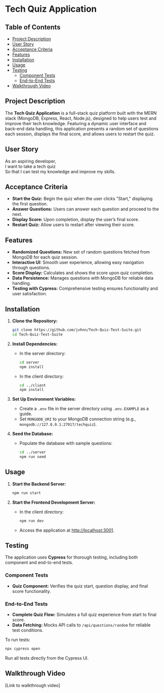 # Tech Quiz Application

## Table of Contents
- [Project Description](#project-description)
- [User Story](#user-story)
- [Acceptance Criteria](#acceptance-criteria)
- [Features](#features)
- [Installation](#installation)
- [Usage](#usage)
- [Testing](#testing)
  - [Component Tests](#component-tests)
  - [End-to-End Tests](#end-to-end-tests)
- [Walkthrough Video](#walkthrough-video)

## Project Description
The **Tech Quiz Application** is a full-stack quiz platform built with the MERN stack (MongoDB, Express, React, Node.js), designed to help users test and improve their tech knowledge. Featuring a dynamic user interface and back-end data handling, this application presents a random set of questions each session, displays the final score, and allows users to restart the quiz.

## User Story
As an aspiring developer,  
I want to take a tech quiz  
So that I can test my knowledge and improve my skills.

## Acceptance Criteria
- **Start the Quiz:** Begin the quiz when the user clicks "Start," displaying the first question.
- **Answer Questions:** Users can answer each question and proceed to the next.
- **Display Score:** Upon completion, display the user’s final score.
- **Restart Quiz:** Allow users to restart after viewing their score.

## Features
- **Randomized Questions:** New set of random questions fetched from MongoDB for each quiz session.
- **Interactive UI:** Smooth user experience, allowing easy navigation through questions.
- **Score Display:** Calculates and shows the score upon quiz completion.
- **Data Persistence:** Manages questions with MongoDB for reliable data handling.
- **Testing with Cypress:** Comprehensive testing ensures functionality and user satisfaction.

## Installation

1. **Clone the Repository:**
   ```bash
   git clone https://github.com/jvhnn/Tech-Quiz-Test-Suite.git
   cd Tech-Quiz-Test-Suite
   ```

2. **Install Dependencies:**
   - In the server directory:
     ```bash
     cd server
     npm install
     ```
   - In the client directory:
     ```bash
     cd ../client
     npm install
     ```

3. **Set Up Environment Variables:**
   - Create a `.env` file in the server directory using `.env.EXAMPLE` as a guide.
   - Set `MONGODB_URI` to your MongoDB connection string (e.g., `mongodb://127.0.0.1:27017/techquiz`).

4. **Seed the Database:**
   - Populate the database with sample questions:
     ```bash
     cd ../server
     npm run seed
     ```

## Usage

1. **Start the Backend Server:**
   ```bash
   npm run start
   ```

2. **Start the Frontend Development Server:**
   - In the client directory:
     ```bash
     npm run dev
     ```
   - Access the application at [http://localhost:3001](http://localhost:3001).

## Testing

The application uses **Cypress** for thorough testing, including both component and end-to-end tests.

### Component Tests
- **Quiz Component:** Verifies the quiz start, question display, and final score functionality.

### End-to-End Tests
- **Complete Quiz Flow:** Simulates a full quiz experience from start to final score.
- **Data Fetching:** Mocks API calls to `/api/questions/random` for reliable test conditions.

To run tests:
```bash
npx cypress open
```

Run all tests directly from the Cypress UI.

## Walkthrough Video
[Link to walkthrough video]